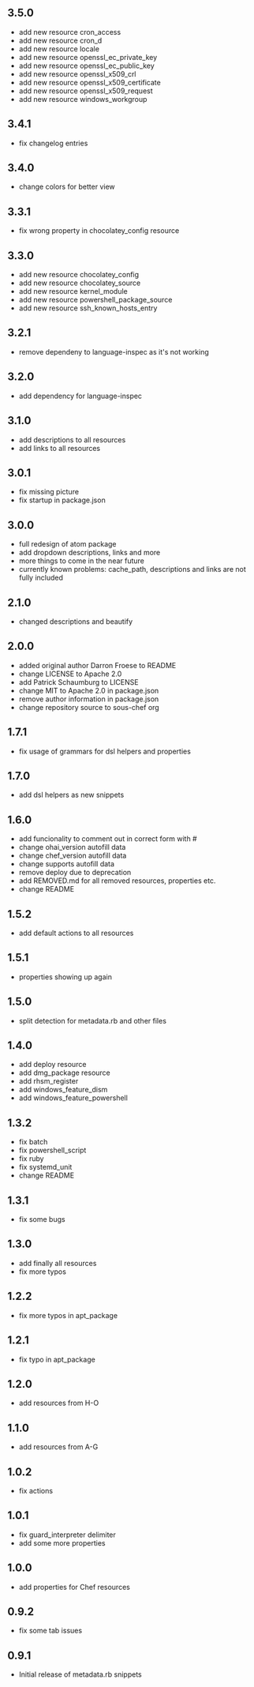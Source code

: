## 3.5.0

* add new resource cron_access
* add new resource cron_d
* add new resource locale
* add new resource openssl_ec_private_key
* add new resource openssl_ec_public_key
* add new resource openssl_x509_crl
* add new resource openssl_x509_certificate
* add new resource openssl_x509_request
* add new resource windows_workgroup

## 3.4.1

* fix changelog entries

## 3.4.0

* change colors for better view

## 3.3.1

* fix wrong property in chocolatey_config resource

## 3.3.0

* add new resource chocolatey_config
* add new resource chocolatey_source
* add new resource kernel_module
* add new resource powershell_package_source
* add new resource ssh_known_hosts_entry

## 3.2.1

* remove dependeny to language-inspec as it's not working

## 3.2.0

* add dependency for language-inspec

## 3.1.0

* add descriptions to all resources
* add links to all resources

## 3.0.1

* fix missing picture
* fix startup in package.json

## 3.0.0

* full redesign of atom package
* add dropdown descriptions, links and more
* more things to come in the near future
* currently known problems: cache_path, descriptions and links are not fully included

## 2.1.0

* changed descriptions and beautify

## 2.0.0

* added original author Darron Froese to README
* change LICENSE to Apache 2.0
* add Patrick Schaumburg to LICENSE
* change MIT to Apache 2.0 in package.json
* remove author information in package.json
* change repository source to sous-chef org


## 1.7.1

* fix usage of grammars for dsl helpers and properties

## 1.7.0

* add dsl helpers as new snippets

## 1.6.0

* add funcionality to comment out in correct form with #
* change ohai_version autofill data
* change chef_version autofill data
* change supports autofill data
* remove deploy due to deprecation
* add REMOVED.md for all removed resources, properties etc.
* change README

## 1.5.2

* add default actions to all resources

## 1.5.1

* properties showing up again

## 1.5.0

* split detection for metadata.rb and other files

## 1.4.0

* add deploy resource
* add dmg_package resource
* add rhsm_register
* add windows_feature_dism
* add windows_feature_powershell

## 1.3.2

* fix batch
* fix powershell_script
* fix ruby
* fix systemd_unit
* change README

## 1.3.1

* fix some bugs

## 1.3.0

* add finally all resources
* fix more typos

## 1.2.2

* fix more typos in apt_package

## 1.2.1

* fix typo in apt_package

## 1.2.0

* add resources from H-O

## 1.1.0

* add resources from A-G

## 1.0.2

* fix actions

## 1.0.1

* fix guard_interpreter delimiter
* add some more properties

## 1.0.0

* add properties for Chef resources

## 0.9.2

* fix some tab issues

## 0.9.1

* Initial release of metadata.rb snippets
